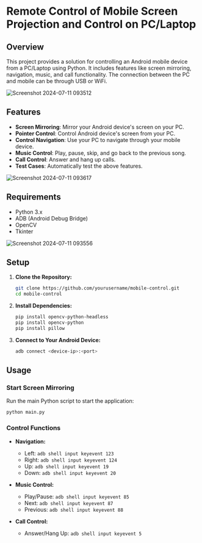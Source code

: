 # Remote Control of Mobile Screen Projection and Control on PC/Laptop

## Overview

This project provides a solution for controlling an Android mobile device from a PC/Laptop using Python. It includes features like screen mirroring, navigation, music, and call functionality. The connection between the PC and mobile can be through USB or WiFi.

![Screenshot 2024-07-11 093512](https://github.com/sumionochi/Android-Screen-Automation-Control-using-ABD/assets/89721628/d254bba9-26f8-4136-82d9-0d2ff030df8e)

## Features

- **Screen Mirroring**: Mirror your Android device's screen on your PC.
- **Pointer Control**: Control Android device's screen from your PC.
- **Control Navigation**: Use your PC to navigate through your mobile device.
- **Music Control**: Play, pause, skip, and go back to the previous song.
- **Call Control**: Answer and hang up calls.
- **Test Cases**: Automatically test the above features.

![Screenshot 2024-07-11 093617](https://github.com/sumionochi/Android-Screen-Automation-Control-using-ABD/assets/89721628/e80e4644-fae2-4602-b2eb-435bbc06147c)

## Requirements

- Python 3.x
- ADB (Android Debug Bridge)
- OpenCV
- Tkinter

![Screenshot 2024-07-11 093556](https://github.com/sumionochi/Android-Screen-Automation-Control-using-ABD/assets/89721628/4562d11e-34f5-4d69-8046-a489010f3e40)

## Setup

1. **Clone the Repository:**
   ```bash
   git clone https://github.com/yourusername/mobile-control.git
   cd mobile-control
   ```

2. **Install Dependencies:**
   ```bash
   pip install opencv-python-headless
   pip install opencv-python
   pip install pillow
   ```

3. **Connect to Your Android Device:**
   ```bash
   adb connect <device-ip>:<port>
   ```

## Usage

### Start Screen Mirroring

Run the main Python script to start the application:

```bash
python main.py
```

### Control Functions

- **Navigation:**
  - Left: `adb shell input keyevent 123`
  - Right: `adb shell input keyevent 124`
  - Up: `adb shell input keyevent 19`
  - Down: `adb shell input keyevent 20`
  
- **Music Control:**
  - Play/Pause: `adb shell input keyevent 85`
  - Next: `adb shell input keyevent 87`
  - Previous: `adb shell input keyevent 88`

- **Call Control:**
  - Answer/Hang Up: `adb shell input keyevent 5`
